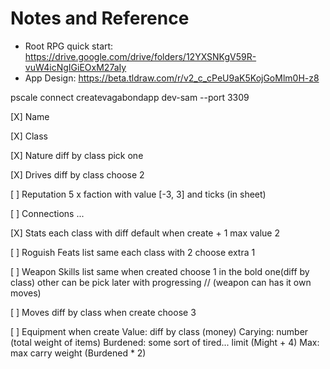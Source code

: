 # Notes and Reference

- Root RPG quick start: https://drive.google.com/drive/folders/12YXSNKgV59R-vuW4icNgIGiEOxM27aIy
- App Design: https://beta.tldraw.com/r/v2_c_cPeU9aK5KojGoMlm0H-z8

pscale connect createvagabondapp dev-sam --port 3309

[X] Name

[X] Class

[X] Nature
  diff by class
  pick one

[X] Drives
  diff by class
  choose 2

[ ] Reputation
  5 x faction with value [-3, 3] and ticks (in sheet)

[ ] Connections
  ...

[X] Stats
  each class with diff default
  when create + 1
  max value 2

[ ] Roguish Feats
  list same
  each class with 2
  choose extra 1

[ ] Weapon Skills
  list same
  when created
    choose 1 in the bold one(diff by class)
    other can be pick later with progressing
  // (weapon can has it own moves)

[ ] Moves
  diff by class
  when create choose 3 

[ ] Equipment
  when create
    Value: diff by class (money)
    Carying: number (total weight of items)
    Burdened: some sort of tired... limit (Might + 4)
    Max: max carry weight (Burdened * 2)
